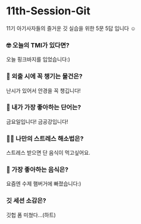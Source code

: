 # 11th-Session-Git

11기 아기사자들의 즐거운 깃 실습을 위한 5문 5답 입니다 ☺️

### 🤓 오늘의 TMI가 있다면?

오늘 핑크바지를 입었습니다:)

### 🎒 외출 시에 꼭 챙기는 물건은?

난시가 있어서 안경을 꼭 챙깁니다!

### 🤙 내가 가장 좋아하는 단어는?

금요일입니다! 금공강입니다!

### 🧘‍♀️ 나만의 스트레스 해소법은?

스트레스 받으면 단 음식이 먹고싶어요.

### 🍧 가장 좋아하는 음식은?

요즘엔 수제 햄버거에 빠졌습니다:)

### 깃 세션 소감은?

깃헙 폼 미쳤다...(하트)
